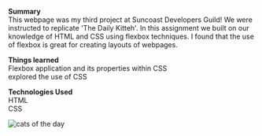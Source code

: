  <strong>Summary</strong><br/>
This webpage was my third project at Suncoast Developers Guild! We were instructed to replicate 'The Daily Kitteh'. In this assignment we built on our knowledge of HTML and CSS using flexbox techniques. I found that the use of flexbox is great for creating layouts of webpages.   

<strong>Things learned</strong><br/>
Flexbox application and its properties within CSS<br/>
explored the use of CSS <br/>

<strong>Technologies Used</strong><br/>
HTML<br/>
CSS<br/>


![cats of the day](https://user-images.githubusercontent.com/44300521/49691062-8d13df00-fb08-11e8-990a-890af4d47ef8.gif)
